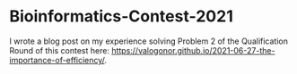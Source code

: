 # Bioinformatics-Contest-2021

I wrote a blog post on my experience solving Problem 2 of the Qualification Round of this contest here: https://valogonor.github.io/2021-06-27-the-importance-of-efficiency/.

